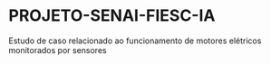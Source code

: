 # PROJETO-SENAI-FIESC-IA
Estudo de caso relacionado ao funcionamento de motores elétricos monitorados por sensores
